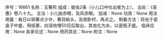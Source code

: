 序号：16661
名称：玉箸煎
组成：蛔虫2条（小儿口中吐出者为上）。
出处：《圣惠》卷八十九。
主治：小儿胎赤眼，及风赤眼。
加减：None
功效：None
用法用量：每日以铜著点少许，著目眦头，及夜卧时，再点之。
制备方法：将虫于瓷盒子中盛，用纸裹，向湿地埋50日后取出，其虫化为水，以瓷瓶子盛。
临床应用：None
各家论述：None
用药禁忌：None
附注：None
